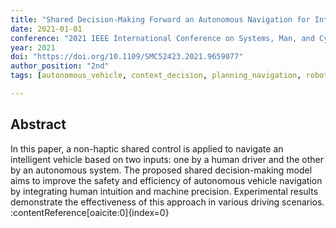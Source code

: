 ```yaml
---
title: "Shared Decision-Making Forward an Autonomous Navigation for Intelligent Vehicles"
date: 2021-01-01
conference: "2021 IEEE International Conference on Systems, Man, and Cybernetics (SMC)"
year: 2021
doi: "https://doi.org/10.1109/SMC52423.2021.9659077"
author_position: "2nd"
tags: [autonomous_vehicle, context_decision, planning_navigation, robotics_autonomy]

---
```


## Abstract

In this paper, a non-haptic shared control is applied to navigate an intelligent vehicle based on two inputs: one by a human driver and the other by an autonomous system. The proposed shared decision-making model aims to improve the safety and efficiency of autonomous vehicle navigation by integrating human intuition and machine precision. Experimental results demonstrate the effectiveness of this approach in various driving scenarios. :contentReference[oaicite:0]{index=0}
